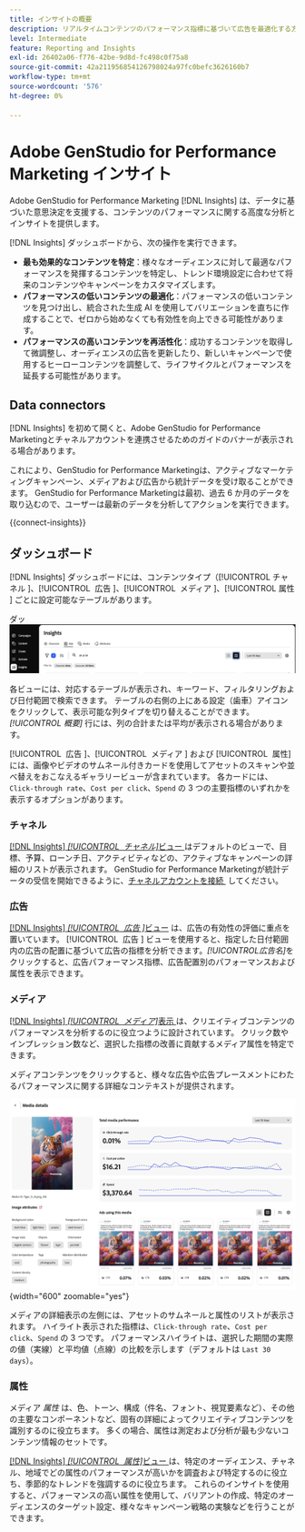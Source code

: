 ```yaml
---
title: インサイトの概要
description: リアルタイムコンテンツのパフォーマンス指標に基づいて広告を最適化する方法を説明します。
level: Intermediate
feature: Reporting and Insights
exl-id: 26402a06-f776-42be-9d8d-fc498c0f75a8
source-git-commit: 42a211956854126798024a97fc0befc3626160b7
workflow-type: tm+mt
source-wordcount: '576'
ht-degree: 0%

---
```


# Adobe GenStudio for Performance Marketing インサイト

Adobe GenStudio for Performance Marketing [!DNL Insights] は、データに基づいた意思決定を支援する、コンテンツのパフォーマンスに関する高度な分析とインサイトを提供します。

[!DNL Insights] ダッシュボードから、次の操作を実行できます。

- **最も効果的なコンテンツを特定**：様々なオーディエンスに対して最適なパフォーマンスを発揮するコンテンツを特定し、トレンド環境設定に合わせて将来のコンテンツやキャンペーンをカスタマイズします。
- **パフォーマンスの低いコンテンツの最適化**：パフォーマンスの低いコンテンツを見つけ出し、統合された生成 AI を使用してバリエーションを直ちに作成することで、ゼロから始めなくても有効性を向上できる可能性があります。
- **パフォーマンスの高いコンテンツを再活性化**：成功するコンテンツを取得して微調整し、オーディエンスの広告を更新したり、新しいキャンペーンで使用するヒーローコンテンツを調整して、ライフサイクルとパフォーマンスを延長する可能性があります。

## Data connectors

[!DNL Insights] を初めて開くと、Adobe GenStudio for Performance Marketingとチャネルアカウントを連携させるためのガイドのバナーが表示される場合があります。

これにより、GenStudio for Performance Marketingは、アクティブなマーケティングキャンペーン、メディアおよび広告から統計データを受け取ることができます。 GenStudio for Performance Marketingは最初、過去 6 か月のデータを取り込むので、ユーザーは最新のデータを分析してアクションを実行できます。

{{connect-insights}}

## ダッシュボード

[!DNL Insights] ダッシュボードには、コンテンツタイプ（[!UICONTROL &#x200B; チャネル &#x200B;]、[!UICONTROL &#x200B; 広告 &#x200B;]、[!UICONTROL &#x200B; メディア &#x200B;]、[!UICONTROL &#x200B; 属性 &#x200B;] ごとに設定可能なテーブルがあります。

ダッ ![[!DNL Insights] ボード &#x200B;](/help/assets/insights-dashboard.png)

各ビューには、対応するテーブルが表示され、キーワード、フィルタリングおよび日付範囲で検索できます。 テーブルの右側の上にある設定（歯車）アイコンをクリックして、表示可能な列タイプを切り替えることができます。 _[!UICONTROL 概要]_ 行には、列の合計または平均が表示される場合があります。

[!UICONTROL &#x200B; 広告 &#x200B;]、[!UICONTROL &#x200B; メディア &#x200B;] および [!UICONTROL &#x200B; 属性 &#x200B;] には、画像やビデオのサムネール付きカードを使用してアセットのスキャンや並べ替えをおこなえるギャラリービューが含まれています。 各カードには、`Click-through rate`、`Cost per click`、`Spend` の 3 つの主要指標のいずれかを表示するオプションがあります。

### チャネル

[[!DNL Insights] _[!UICONTROL &#x200B; チャネル &#x200B;]_&#x200B;ビュー &#x200B;](channels.md) はデフォルトのビューで、目標、予算、ローンチ日、アクティビティなどの、アクティブなキャンペーンの詳細のリストが表示されます。 GenStudio for Performance Marketingが統計データの受信を開始できるように、[&#x200B; チャネルアカウントを接続 &#x200B;](/help/user-guide/connectors/connect-channel.md) してください。

### 広告

[[!DNL Insights] _[!UICONTROL &#x200B; 広告 &#x200B;]_&#x200B;ビュー &#x200B;](ads.md) は、広告の有効性の評価に重点を置いています。 [!UICONTROL &#x200B; 広告 &#x200B;] ビューを使用すると、指定した日付範囲内の広告の配置に基づいて広告の指標を分析できます。_[!UICONTROL &#x200B; 広告名 &#x200B;]_&#x200B;をクリックすると、広告パフォーマンス指標、広告配置別のパフォーマンスおよび属性を表示できます。

### メディア

[[!DNL Insights] _[!UICONTROL &#x200B; メディア &#x200B;]_&#x200B;表示 &#x200B;](media.md) は、クリエイティブコンテンツのパフォーマンスを分析するのに役立つように設計されています。 クリック数やインプレッション数など、選択した指標の改善に貢献するメディア属性を特定できます。

メディアコンテンツをクリックすると、様々な広告や広告プレースメントにわたるパフォーマンスに関する詳細なコンテキストが提供されます。

![&#x200B; メディア詳細 &#x200B;](/help/assets/insights-media-details.png){width="600" zoomable="yes"}

メディアの詳細表示の左側には、アセットのサムネールと属性のリストが表示されます。 ハイライト表示された指標は、`Click-through rate`、`Cost per click`、`Spend` の 3 つです。 パフォーマンスハイライトは、選択した期間の実際の値（実線）と平均値（点線）の比較を示します（デフォルトは `Last 30 days`）。

### 属性

メディア _属性_ は、色、トーン、構成（件名、フォント、視覚要素など）、その他の主要なコンポーネントなど、固有の詳細によってクリエイティブコンテンツを識別するのに役立ちます。 多くの場合、属性は測定および分析が最も少ないコンテンツ情報のセットです。

[[!DNL Insights] _[!UICONTROL &#x200B; 属性 &#x200B;]_&#x200B;ビュー &#x200B;](attributes.md) は、特定のオーディエンス、チャネル、地域でどの属性のパフォーマンスが高いかを調査および特定するのに役立ち、季節的なトレンドを強調するのに役立ちます。 これらのインサイトを使用すると、パフォーマンスの高い属性を使用して、バリアントの作成、特定のオーディエンスのターゲット設定、様々なキャンペーン戦略の実験などを行うことができます。
